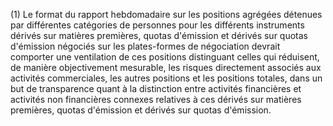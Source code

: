 (1) Le format du rapport hebdomadaire sur les positions agrégées détenues par différentes catégories de personnes pour les différents instruments dérivés sur matières premières, quotas d'émission et dérivés sur quotas d'émission négociés sur les plates-formes de négociation devrait comporter une ventilation de ces positions distinguant celles qui réduisent, de manière objectivement mesurable, les risques directement associés aux activités commerciales, les autres positions et les positions totales, dans un but de transparence quant à la distinction entre activités financières et activités non financières connexes relatives à ces dérivés sur matières premières, quotas d'émission et dérivés sur quotas d'émission.